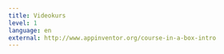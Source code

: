 ```yaml
---
title: Videokurs
level: 1
language: en
external: http://www.appinventor.org/course-in-a-box-intro
---
```

